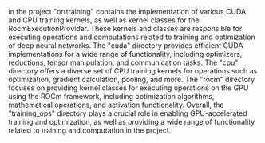 in the project "orttraining" contains the implementation of various CUDA and CPU training kernels, as well as kernel classes for the RocmExecutionProvider. These kernels and classes are responsible for executing operations and computations related to training and optimization of deep neural networks. The "cuda" directory provides efficient CUDA implementations for a wide range of functionality, including optimizers, reductions, tensor manipulation, and communication tasks. The "cpu" directory offers a diverse set of CPU training kernels for operations such as optimization, gradient calculation, pooling, and more. The "rocm" directory focuses on providing kernel classes for executing operations on the GPU using the ROCm framework, including optimization algorithms, mathematical operations, and activation functionality. Overall, the "training_ops" directory plays a crucial role in enabling GPU-accelerated training and optimization, as well as providing a wide range of functionality related to training and computation in the project.